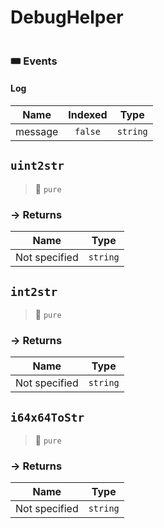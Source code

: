 # DebugHelper

>

```

```

### 🎟 Events

#### Log

|  Name   | Indexed |   Type   |
| :-----: | :-----: | :------: |
| message | `false` | `string` |

## `uint2str`

> 👀 `pure`

### → Returns

|     Name      |   Type   |
| :-----------: | :------: |
| Not specified | `string` |

## `int2str`

> 👀 `pure`

### → Returns

|     Name      |   Type   |
| :-----------: | :------: |
| Not specified | `string` |

## `i64x64ToStr`

> 👀 `pure`

### → Returns

|     Name      |   Type   |
| :-----------: | :------: |
| Not specified | `string` |
